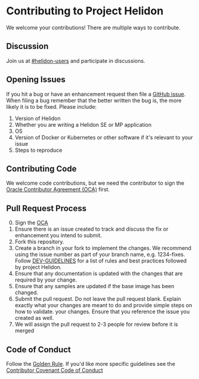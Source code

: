 
# Contributing to Project Helidon

We welcome your contributions! There are multiple ways to contribute.

## Discussion

Join us at [#helidon-users](http://slack.helidon.io) and participate in discussions.

## Opening Issues

If you hit a bug or have an enhancement request then file a [GitHub issue](https://github.com/oracle/helidon/issues).
When filing a bug remember that the better written the bug is, the more likely it is
to be fixed. Please include:

1. Version of Helidon
2. Whether you are writing a Helidon SE or MP application
3. OS
4. Version of Docker or Kubernetes or other software if it's relevant to your issue
5. Steps to reproduce

## Contributing Code

We welcome code contributions, but we need the contributor to sign the
[Oracle Contributor Agreement (OCA)](https://oca.opensource.oracle.com)
first.

## Pull Request Process

0. Sign the [OCA](https://oca.opensource.oracle.com)
1. Ensure there is an issue created to track and discuss the fix or enhancement you intend to submit.
2. Fork this repository.
3. Create a branch in your fork to implement the changes. We recommend using the issue number as part of your branch name, e.g. 1234-fixes. Follow [DEV-GUIDELINES](DEV-GUIDELINES.md) for a list of rules and best practices followed by project Helidon.
4. Ensure that any documentation is updated with the changes that are required by your change.
5. Ensure that any samples are updated if the base image has been changed.
6. Submit the pull request. Do not leave the pull request blank. Explain exactly what your changes are meant to do and provide simple steps on how to validate. your changes. Ensure that you reference the issue you created as well.
7. We will assign the pull request to 2-3 people for review before it is merged

## Code of Conduct

Follow the [Golden Rule](https://en.wikipedia.org/wiki/Golden_Rule). If
you'd like more specific guidelines see the
[Contributor Covenant Code of Conduct](https://www.contributor-covenant.org/version/1/4/code-of-conduct.html)

